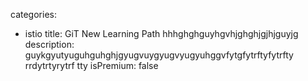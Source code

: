 categories:
  - istio
title: GiT New Learning Path hhhghghguyhgvhjghghjgjhjguyjg
description: guykgyutyuguhguhghjgyugvuygyugvyugyuhggvfytgfytrftyfytrfty rrdytrtyrytrf tty
isPremium: false
